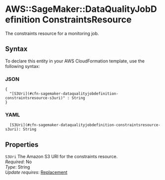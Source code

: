 # AWS::SageMaker::DataQualityJobDefinition ConstraintsResource<a name="aws-properties-sagemaker-dataqualityjobdefinition-constraintsresource"></a>

The constraints resource for a monitoring job\.

## Syntax<a name="aws-properties-sagemaker-dataqualityjobdefinition-constraintsresource-syntax"></a>

To declare this entity in your AWS CloudFormation template, use the following syntax:

### JSON<a name="aws-properties-sagemaker-dataqualityjobdefinition-constraintsresource-syntax.json"></a>

```
{
  "[S3Uri](#cfn-sagemaker-dataqualityjobdefinition-constraintsresource-s3uri)" : String
}
```

### YAML<a name="aws-properties-sagemaker-dataqualityjobdefinition-constraintsresource-syntax.yaml"></a>

```
  [S3Uri](#cfn-sagemaker-dataqualityjobdefinition-constraintsresource-s3uri): String
```

## Properties<a name="aws-properties-sagemaker-dataqualityjobdefinition-constraintsresource-properties"></a>

`S3Uri` <a name="cfn-sagemaker-dataqualityjobdefinition-constraintsresource-s3uri"></a>
The Amazon S3 URI for the constraints resource\.  
_Required_: No  
_Type_: String  
_Update requires_: [Replacement](https://docs.aws.amazon.com/AWSCloudFormation/latest/UserGuide/using-cfn-updating-stacks-update-behaviors.html#update-replacement)
